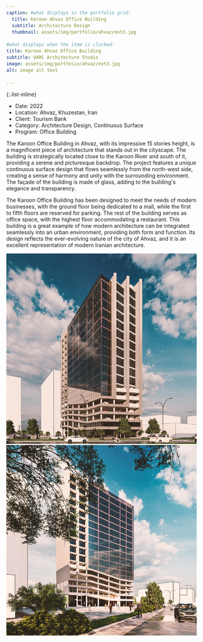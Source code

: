 ```yaml
---
caption: #what displays in the portfolio grid:
  title: Karoon Ahvaz Office Building
  subtitle: Architecture Design
  thumbnail: assets/img/portfolio/ahvaz/ext3.jpg
  
#what displays when the item is clicked:
title: Karoon Ahvaz Office Building
subtitle: UARC Architecture Studio
image: assets/img/portfolio/ahvaz/ext3.jpg
alt: image alt text

---
```


{:.list-inline} 
- Date: 2022
- Location: Ahvaz, Khuzestan, Iran
- Client: Tourism Bank
- Category: Architecture Design, Continuous Surface 
- Program: Office Building

The Karoon Office Building in Ahvaz, with its impressive 15 stories height, is a magnificent piece of architecture that stands out in the cityscape. The building is strategically located close to the Karoon River and south of it, providing a serene and picturesque backdrop. The project features a unique continuous surface design that flows seamlessly from the north-west side, creating a sense of harmony and unity with the surrounding environment. The façade of the building is made of glass, adding to the building's elegance and transparency.

The Karoon Office Building has been designed to meet the needs of modern businesses, with the ground floor being dedicated to a mall, while the first to fifth floors are reserved for parking. The rest of the building serves as office space, with the highest floor accommodating a restaurant. This building is a great example of how modern architecture can be integrated seamlessly into an urban environment, providing both form and function. Its design reflects the ever-evolving nature of the city of Ahvaz, and it is an excellent representation of modern Iranian architecture.

<img src="assets/img/portfolio/ahvaz/ext1.jpg" alt="exterior karoon">
<img src="assets/img/portfolio/ahvaz/ext2.jpg" alt="exterior karoon">